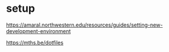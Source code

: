 # setup

https://amaral.northwestern.edu/resources/guides/setting-new-development-environment

https://mths.be/dotfiles
